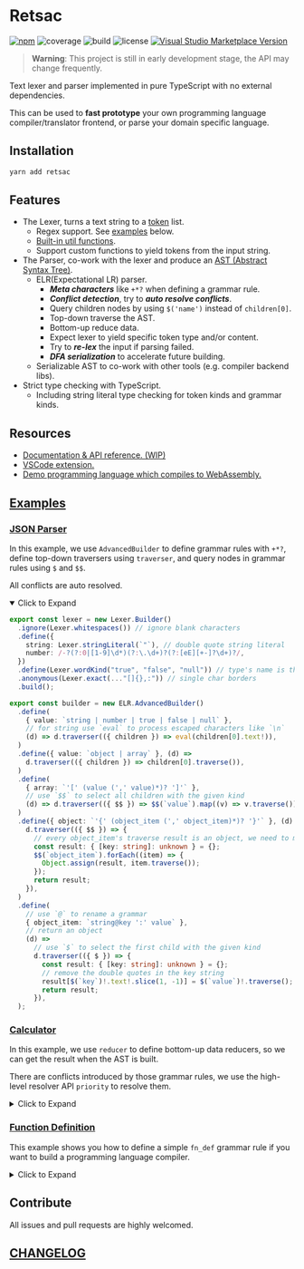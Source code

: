 # Retsac

[![npm](https://img.shields.io/npm/v/retsac?style=flat-square)](https://www.npmjs.com/package/retsac)
![coverage](https://img.shields.io/codecov/c/github/DiscreteTom/retsac?style=flat-square)
![build](https://img.shields.io/github/actions/workflow/status/DiscreteTom/retsac/publish.yml?style=flat-square)
![license](https://img.shields.io/github/license/DiscreteTom/retsac?style=flat-square)
[![Visual Studio Marketplace Version](https://img.shields.io/visual-studio-marketplace/v/DiscreteTom.vscode-retsac?label=VSCode%20extension&style=flat-square)](https://marketplace.visualstudio.com/items?itemName=DiscreteTom.vscode-retsac)

> **Warning**:
> This project is still in early development stage, the API may change frequently.

Text lexer and parser implemented in pure TypeScript with no external dependencies.

This can be used to **fast prototype** your own programming language compiler/translator frontend, or parse your domain specific language.

## Installation

```bash
yarn add retsac
```

## Features

- The Lexer, turns a text string to a [token](https://github.com/DiscreteTom/retsac/blob/main/src/lexer/model.ts) list.
  - Regex support. See [examples](https://github.com/DiscreteTom/retsac#examples) below.
  - [Built-in util functions](https://github.com/DiscreteTom/retsac/blob/main/src/lexer/utils).
  - Support custom functions to yield tokens from the input string.
- The Parser, co-work with the lexer and produce an [AST (Abstract Syntax Tree)](https://github.com/DiscreteTom/retsac/blob/main/src/parser/ast.ts).
  - ELR(Expectational LR) parser.
    - **_Meta characters_** like `+*?` when defining a grammar rule.
    - **_Conflict detection_**, try to **_auto resolve conflicts_**.
    - Query children nodes by using `$('name')` instead of `children[0]`.
    - Top-down traverse the AST.
    - Bottom-up reduce data.
    - Expect lexer to yield specific token type and/or content.
    - Try to **_re-lex_** the input if parsing failed.
    - **_DFA serialization_** to accelerate future building.
  - Serializable AST to co-work with other tools (e.g. compiler backend libs).
- Strict type checking with TypeScript.
  - Including string literal type checking for token kinds and grammar kinds.

## Resources

- [Documentation & API reference. (WIP)](https://discretetom.github.io/retsac/)
- [VSCode extension.](https://github.com/DiscreteTom/vscode-retsac)
- [Demo programming language which compiles to WebAssembly.](https://github.com/DiscreteTom/dt0)

## [Examples](https://github.com/DiscreteTom/retsac/tree/main/examples)

### [JSON Parser](https://github.com/DiscreteTom/retsac/blob/main/examples/parser/json/json.ts)

In this example, we use `AdvancedBuilder` to define grammar rules with `+*?`, define top-down traversers using `traverser`, and query nodes in grammar rules using `$` and `$$`.

All conflicts are auto resolved.

<details open><summary>Click to Expand</summary>

```ts
export const lexer = new Lexer.Builder()
  .ignore(Lexer.whitespaces()) // ignore blank characters
  .define({
    string: Lexer.stringLiteral(`"`), // double quote string literal
    number: /-?(?:0|[1-9]\d*)(?:\.\d+)?(?:[eE][+-]?\d+)?/,
  })
  .define(Lexer.wordKind("true", "false", "null")) // type's name is the literal value
  .anonymous(Lexer.exact(..."[]{},:")) // single char borders
  .build();

export const builder = new ELR.AdvancedBuilder()
  .define(
    { value: `string | number | true | false | null` },
    // for string use `eval` to process escaped characters like `\n`
    (d) => d.traverser(({ children }) => eval(children[0].text!)),
  )
  .define({ value: `object | array` }, (d) =>
    d.traverser(({ children }) => children[0].traverse()),
  )
  .define(
    { array: `'[' (value (',' value)*)? ']'` },
    // use `$$` to select all children with the given kind
    (d) => d.traverser(({ $$ }) => $$(`value`).map((v) => v.traverse())),
  )
  .define({ object: `'{' (object_item (',' object_item)*)? '}'` }, (d) =>
    d.traverser(({ $$ }) => {
      // every object_item's traverse result is an object, we need to merge them
      const result: { [key: string]: unknown } = {};
      $$(`object_item`).forEach((item) => {
        Object.assign(result, item.traverse());
      });
      return result;
    }),
  )
  .define(
    // use `@` to rename a grammar
    { object_item: `string@key ':' value` },
    // return an object
    (d) =>
      // use `$` to select the first child with the given kind
      d.traverser(({ $ }) => {
        const result: { [key: string]: unknown } = {};
        // remove the double quotes in the key string
        result[$(`key`)!.text!.slice(1, -1)] = $(`value`)!.traverse();
        return result;
      }),
  );
```

</details>

### [Calculator](https://github.com/DiscreteTom/retsac/blob/main/examples/parser/calculator/calculator.ts)

In this example, we use `reducer` to define bottom-up data reducers, so we can get the result when the AST is built.

There are conflicts introduced by those grammar rules, we use the high-level resolver API `priority` to resolve them.

<details><summary>Click to Expand</summary>

```ts
export const lexer = new Lexer.Builder()
  .ignore(Lexer.whitespaces()) // ignore blank characters
  .define({ number: /[0-9]+(?:\.[0-9]+)?/ })
  .anonymous(Lexer.exact(..."+-*/()")) // operators
  .build();

export const builder = new ELR.ParserBuilder<number>()
  .define({ exp: "number" }, (d) =>
    // the result of the reducer will be stored in the node's value
    d.reducer(({ matched }) => Number(matched[0].text)),
  )
  .define({ exp: `'-' exp` }, (d) => d.reducer(({ values }) => -values[1]!))
  .define({ exp: `'(' exp ')'` }, (d) => d.reducer(({ values }) => values[1]))
  .define({ exp: `exp '+' exp` }, (d) =>
    d.reducer(({ values }) => values[0]! + values[2]!),
  )
  .define({ exp: `exp '-' exp` }, (d) =>
    d.reducer(({ values }) => values[0]! - values[2]!),
  )
  .define({ exp: `exp '*' exp` }, (d) =>
    d.reducer(({ values }) => values[0]! * values[2]!),
  )
  .define({ exp: `exp '/' exp` }, (d) =>
    d.reducer(({ values }) => values[0]! / values[2]!),
  )
  .priority(
    { exp: `'-' exp` }, // highest priority
    [{ exp: `exp '*' exp` }, { exp: `exp '/' exp` }],
    [{ exp: `exp '+' exp` }, { exp: `exp '-' exp` }], // lowest priority
  );
```

</details>

### [Function Definition](https://github.com/DiscreteTom/retsac/blob/main/examples/parser/advanced-builder/advanced-builder.ts)

This example shows you how to define a simple `fn_def` grammar rule if you want to build a programming language compiler.

<details><summary>Click to Expand</summary>

```ts
export const lexer = new Lexer.Builder()
  .ignore(Lexer.whitespaces()) // ignore blank chars
  .define(Lexer.wordKind("pub", "fn", "return", "let")) // keywords
  .define({
    integer: /([1-9][0-9]*|0)/,
    identifier: /[a-zA-Z_]\w*/,
  })
  .anonymous(Lexer.exact(..."+-*/():{};=,")) // single char operator
  .build();

export const builder = new ELR.AdvancedBuilder()
  .define({
    // use `@` to rename a node
    fn_def: `
      pub fn identifier@funcName '(' (param (',' param)*)? ')' ':' identifier@retType '{'
        stmt*
      '}'
    `,
  })
  .define({ param: `identifier ':' identifier` })
  .define({ stmt: `assign_stmt | ret_stmt` }, (d) => d.commit()) // commit to prevent re-lex, optimize performance
  .define({ assign_stmt: `let identifier ':' identifier '=' exp ';'` })
  .define({ ret_stmt: `return exp ';'` })
  .define({ exp: `integer | identifier` })
  .define({ exp: `exp '+' exp` })
  .priority({ exp: `exp '+' exp` });
```

</details>

## Contribute

All issues and pull requests are highly welcomed.

## [CHANGELOG](https://github.com/DiscreteTom/retsac/blob/main/CHANGELOG.md)
